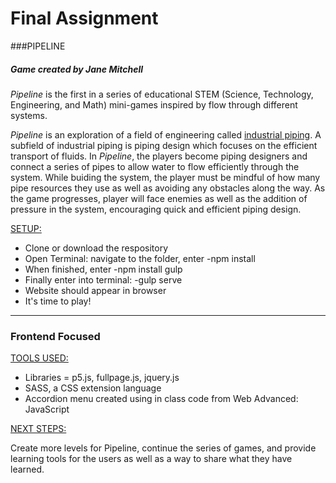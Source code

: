 # Final Assignment
###PIPELINE
##### Game created by Jane Mitchell

*Pipeline* is the first in a series of educational STEM (Science, Technology, Engineering, and Math) mini-games inspired by flow through different systems. 

*Pipeline* is an exploration of a field of engineering called [industrial piping](https://en.wikipedia.org/wiki/Piping). A subfield of industrial piping is piping design which focuses on the efficient transport of fluids. In *Pipeline*, the players become piping designers and connect a series of pipes to allow water to flow efficiently through the system. While buiding the system, the player must be mindful of how many pipe resources they use as well as avoiding any obstacles along the way. As the game progresses, player will face enemies as well as the addition of pressure in the system, encouraging quick and efficient piping design. 

<u>SETUP:</u>
- Clone or download the respository 
- Open Terminal: navigate to the folder, enter -npm install
- When finished, enter -npm install gulp
- Finally enter into terminal: -gulp serve
- Website should appear in browser
- It's time to play!

------

### Frontend Focused

<u>TOOLS USED:</u> 
- Libraries = p5.js, fullpage.js, jquery.js
- SASS, a CSS extension language
- Accordion menu created using in class code from Web Advanced: JavaScript

<u>NEXT STEPS:</u> 

Create more levels for Pipeline, continue the series of games, and provide learning tools for the users as well as a way to share what they have learned.